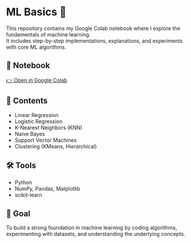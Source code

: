 # ML Basics 🚀

This repository contains my Google Colab notebook where I explore the fundamentals of machine learning.  
It includes step-by-step implementations, explanations, and experiments with core ML algorithms.

## 📘 Notebook
[👉 Open in Google Colab](https://colab.research.google.com/drive/13A59OHYlx6OEGa5QQGuI8XFdU7r1bnEP?usp=sharing)

## 📂 Contents
- Linear Regression
- Logistic Regression
- K-Nearest Neighbors (KNN)
- Naive Bayes
- Support Vector Machines
- Clustering (KMeans, Hierarchical)


## 🛠 Tools
- Python
- NumPy, Pandas, Matplotlib
- scikit-learn

## 🎯 Goal
To build a strong foundation in machine learning by coding algorithms, experimenting with datasets, and understanding the underlying concepts.
